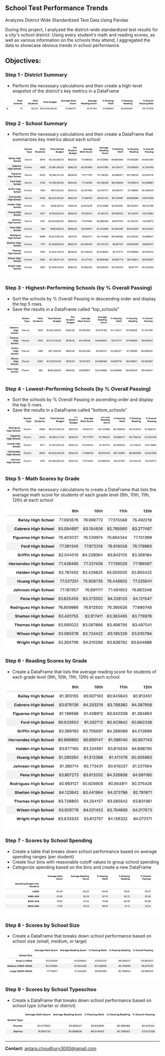 ## School Test Performance Trends 

Analyzes District Wide Standardized Test Data Using Pandas

During this project, I analyzed the district-wide standardized test results for a city's school district. Using every student's math and reading scores, as well as various information on the schools they attend, I aggregated the data to showcase obvious trends in school performance.

## Objectives:

### Step 1 - District Summary

* Perform the necessary calculations and then create a high-level snapshot of the district's key metrics in a DataFrame

![](PyCitySchools/district_dataframe.png)

### Step 2 - School Summary

* Perform the necessary calculations and then create a DataFrame that summarizes key metrics about each school

![](PyCitySchools/school_summary_dataframe.png)

### Step 3 - Highest-Performing Schools (by % Overall Passing)

* Sort the schools by % Overall Passing in descending order and display the top 5 rows.
* Save the results in a DataFrame called "top_schools"
    
![](PyCitySchools/highest_performing_schools.png)

### Step 4 - Lowest-Performing Schools (by % Overall Passing)

* Sort the schools by % Overall Passing in ascending order and display the top 5 rows.
* Save the results in a DataFrame called "bottom_schools"  
    
![](PyCitySchools/lowest_performing_schools.png)
    
### Step 5 - Math Scores by Grade

* Perform the necessary calculations to create a DataFrame that lists the average math score for students of each grade level (9th, 10th, 11th, 12th) at each school
    
![](PyCitySchools/math_scores.png)
    
### Step 6 - Reading Scores by Grade

* Create a DataFrame that lists the average reading score for students of each grade level (9th, 10th, 11th, 12th) at each school

![](PyCitySchools/reading_scores.png)

### Step 7 - Scores by School Spending

* Create a table that breaks down school performance based on average spending ranges (per student)
* Create four bins with reasonable cutoff values to group school spending
* Categorize spending based on the bins and create a new DataFrame

![](PyCitySchools/school_spending.png)
    
### Step 8 - Scores by School Size

* Create a DataFrame that breaks down school performance based on school size (small, medium, or large)

![](PyCitySchools/school_size.png)

### Step 9 - Scores by School Typeschoo

* Create a DataFrame that breaks down school performance based on school type (charter or district)

![](PyCitySchools/school_type.png)

---------------------------------------------------

<b>Contact:</b> antara.choudhury3000@gmail.com

